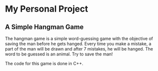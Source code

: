 # My Personal Project

## A Simple Hangman Game

The hangman game is a simple word-guessing game with the objective of saving the man before he gets hanged. 
Every time you make a mistake, a part of the man will be drawn and after 7 mistakes, he will be hanged. The word to be guessed is an animal. Try to save the man!

The code for this game is done in C++.
